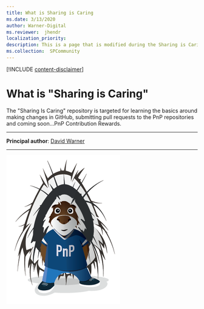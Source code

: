 ```yaml
---
title: What is Sharing is Caring
ms.date: 3/13/2020
author: Warner-Digital
ms.reviewer:  jhendr
localization_priority: 
description: This is a page that is modified during the Sharing is Caring workshop
ms.collection:  SPCommunity
---
```


[!INCLUDE [content-disclaimer](includes/content-disclaimer.md)]

# What is "Sharing is Caring"

The "Sharing Is Caring" repository is targeted for learning the basics around making changes in GitHub, submitting pull requests to the PnP repositories and coming soon...PnP Contribution Rewards.

---

**Principal author**: [David Warner](http://www.twitter.com/davidwarnerii)

---

![Parker](media/WarnerDigital-what-is-sharing-is-caring/parker.png)
